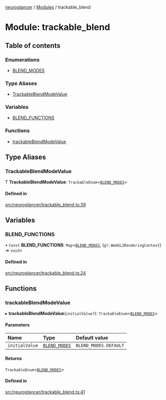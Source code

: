 [neuroglancer](../README.md) / [Modules](../modules.md) / trackable\_blend

# Module: trackable\_blend

## Table of contents

### Enumerations

- [BLEND\_MODES](../enums/trackable_blend.BLEND_MODES.md)

### Type Aliases

- [TrackableBlendModeValue](trackable_blend.md#trackableblendmodevalue)

### Variables

- [BLEND\_FUNCTIONS](trackable_blend.md#blend_functions)

### Functions

- [trackableBlendModeValue](trackable_blend.md#trackableblendmodevalue-1)

## Type Aliases

### TrackableBlendModeValue

Ƭ **TrackableBlendModeValue**: `TrackableEnum`<[`BLEND_MODES`](../enums/trackable_blend.BLEND_MODES.md)\>

#### Defined in

[src/neuroglancer/trackable_blend.ts:39](https://github.com/ActiveBrainAtlas2/neuroglancer/blob/285e65d7/src/neuroglancer/trackable_blend.ts#L39)

## Variables

### BLEND\_FUNCTIONS

• `Const` **BLEND\_FUNCTIONS**: `Map`<[`BLEND_MODES`](../enums/trackable_blend.BLEND_MODES.md), (`gl`: `WebGL2RenderingContext`) => `void`\>

#### Defined in

[src/neuroglancer/trackable_blend.ts:24](https://github.com/ActiveBrainAtlas2/neuroglancer/blob/285e65d7/src/neuroglancer/trackable_blend.ts#L24)

## Functions

### trackableBlendModeValue

▸ **trackableBlendModeValue**(`initialValue?`): `TrackableEnum`<[`BLEND_MODES`](../enums/trackable_blend.BLEND_MODES.md)\>

#### Parameters

| Name | Type | Default value |
| :------ | :------ | :------ |
| `initialValue` | [`BLEND_MODES`](../enums/trackable_blend.BLEND_MODES.md) | `BLEND_MODES.DEFAULT` |

#### Returns

`TrackableEnum`<[`BLEND_MODES`](../enums/trackable_blend.BLEND_MODES.md)\>

#### Defined in

[src/neuroglancer/trackable_blend.ts:41](https://github.com/ActiveBrainAtlas2/neuroglancer/blob/285e65d7/src/neuroglancer/trackable_blend.ts#L41)
